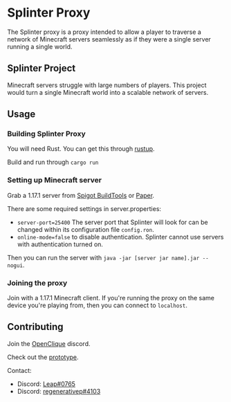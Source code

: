 # Splinter Proxy

The Splinter proxy is a proxy intended to allow a player to traverse a network of Minecraft servers seamlessly as if they were a single server running a single world.

## Splinter Project

Minecraft servers struggle with large numbers of players. This project would turn a single Minecraft world into a scalable network of servers.

## Usage

### Building Splinter Proxy

You will need Rust. You can get this through [rustup](https://rustup.rs).

Build and run through `cargo run`

### Setting up Minecraft server

Grab a 1.17.1 server from [Spigot BuildTools](https://www.spigotmc.org/wiki/buildtools) or [Paper](https://papermc.io/downloads).

There are some required settings in server.properties:

- `server-port=25400` The server port that Splinter will look for can be changed within its configuration file `config.ron`.
- `online-mode=false` to disable authentication. Splinter cannot use servers with authentication turned on.

Then you can run the server with `java -jar [server jar name].jar --nogui`.

### Joining the proxy

Join with a 1.17.1 Minecraft client. If you're running the proxy on the same device you're playing from, then you can connect to `localhost`.

## Contributing

Join the [OpenClique](https://discord.gg/F93NMyBHda) discord.

Check out the [prototype](https://github.com/OpenCliqueCraft/splinter-prototype).

Contact:

- Discord: [Leap#0765](https://gardna.net/discord)
- Discord: [regenerativep#4103](https://discord.com/users/198652932802084864)

